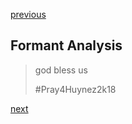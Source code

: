 [previous](./pitchshifting.md)


## Formant Analysis
> god bless us
> 
> #Pray4Huynez2k18



[next](./effects.md)

